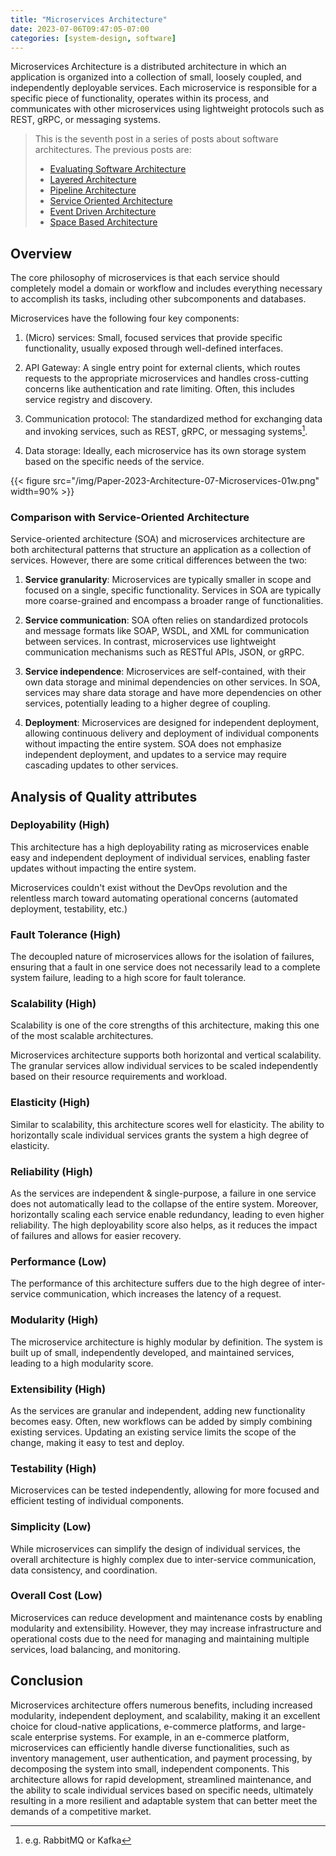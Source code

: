 ```yaml
---
title: "Microservices Architecture"
date: 2023-07-06T09:47:05-07:00
categories: [system-design, software]
---
```


Microservices Architecture is a distributed architecture in which an application is organized into a collection of small, loosely coupled, and independently deployable services. Each microservice is responsible for a specific piece of functionality, operates within its process, and communicates with other microservices using lightweight protocols such as REST, gRPC, or messaging systems.

<!--more-->

> This is the seventh post in a series of posts about software architectures. The previous posts are:
>
> - [Evaluating Software Architecture](https://umairsaeed.com/evaluating-software-architecture/)
> - [Layered Architecture](https://umairsaeed.com/layered-architecture/)
> - [Pipeline Architecture](https://umairsaeed.com/pipeline-architecture/)
> - [Service Oriented Architecture](https://umairsaeed.com/service-oriented-architecture/)
> - [Event Driven Architecture](https://umairsaeed.com/event-driven-architecture/)
> - [Space Based Architecture](https://umairsaeed.com/space-based-architecture/)
>


## Overview
The core philosophy of microservices is that each service should completely model a domain or workflow and includes everything necessary to accomplish its tasks, including other subcomponents and databases.

Microservices have the following four key components:

1. (Micro) services: Small, focused services that provide specific functionality, usually exposed through well-defined interfaces.

2. API Gateway: A single entry point for external clients, which routes requests to the appropriate microservices and handles cross-cutting concerns like authentication and rate limiting. Often, this includes service registry and discovery.

3. Communication protocol: The standardized method for exchanging data and invoking services, such as REST, gRPC, or messaging systems[^1].

4. Data storage: Ideally, each microservice has its own storage system based on the specific needs of the service.


{{< figure src="/img/Paper-2023-Architecture-07-Microservices-01w.png" width=90% >}}

[^1]: e.g. RabbitMQ or Kafka



### Comparison with Service-Oriented Architecture
Service-oriented architecture (SOA) and microservices architecture are both architectural patterns that structure an application as a collection of services. However, there are some critical differences between the two:

1. **Service granularity**: Microservices are typically smaller in scope and focused on a single, specific functionality. Services in SOA are typically more coarse-grained and encompass a broader range of functionalities.

2. **Service communication**: SOA often relies on standardized protocols and message formats like SOAP, WSDL, and XML for communication between services. In contrast, microservices use lightweight communication mechanisms such as RESTful APIs, JSON, or gRPC.

3. **Service independence**: Microservices are self-contained, with their own data storage and minimal dependencies on other services. In SOA, services may share data storage and have more dependencies on other services, potentially leading to a higher degree of coupling.

4. **Deployment**: Microservices are designed for independent deployment, allowing continuous delivery and deployment of individual components without impacting the entire system. SOA does not emphasize independent deployment, and updates to a service may require cascading updates to other services.


## Analysis of Quality attributes

### Deployability (High)
This architecture has a high deployability rating as microservices enable easy and independent deployment of individual services, enabling faster updates without impacting the entire system.

Microservices couldn't exist without the DevOps revolution and the relentless march toward automating operational concerns (automated deployment, testability, etc.)

### Fault Tolerance (High)
The decoupled nature of microservices allows for the isolation of failures, ensuring that a fault in one service does not necessarily lead to a complete system failure, leading to a high score for fault tolerance.

### Scalability (High)
Scalability is one of the core strengths of this architecture, making this one of the most scalable architectures.

Microservices architecture supports both horizontal and vertical scalability. The granular services allow individual services to be scaled independently based on their resource requirements and workload.

### Elasticity (High)
Similar to scalability, this architecture scores well for elasticity. The ability to horizontally scale individual services grants the system a high degree of elasticity.

### Reliability (High)
As the services are independent & single-purpose, a failure in one service does not automatically lead to the collapse of the entire system. Moreover, horizontally scaling each service enable redundancy, leading to even higher reliability. The high deployability score also helps, as it reduces the impact of failures and allows for easier recovery.

### Performance (Low)
The performance of this architecture suffers due to the high degree of inter-service communication, which increases the latency of a request.

### Modularity (High)
The microservice architecture is highly modular by definition. The system is built up of small, independently developed, and maintained services, leading to a high modularity score.

### Extensibility (High)
As the services are granular and independent, adding new functionality becomes easy. Often, new workflows can be added by simply combining existing services. Updating an existing service limits the scope of the change, making it easy to test and deploy.

### Testability (High)
Microservices can be tested independently, allowing for more focused and efficient testing of individual components.

### Simplicity (Low)
While microservices can simplify the design of individual services, the overall architecture is highly complex due to inter-service communication, data consistency, and coordination.

### Overall Cost (Low)
Microservices can reduce development and maintenance costs by enabling modularity and extensibility. However, they may increase infrastructure and operational costs due to the need for managing and maintaining multiple services, load balancing, and monitoring.

## Conclusion

Microservices architecture offers numerous benefits, including increased modularity, independent deployment, and scalability, making it an excellent choice for cloud-native applications, e-commerce platforms, and large-scale enterprise systems. For example, in an e-commerce platform, microservices can efficiently handle diverse functionalities, such as inventory management, user authentication, and payment processing, by decomposing the system into small, independent components. This architecture allows for rapid development, streamlined maintenance, and the ability to scale individual services based on specific needs, ultimately resulting in a more resilient and adaptable system that can better meet the demands of a competitive market.
